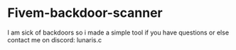 # Fivem-backdoor-scanner
I am sick of backdoors so i made a simple tool if you have questions or else contact me on discord: lunaris.c
